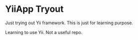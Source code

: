 YiiApp Tryout
=============

Just trying out Yii framework. This is just for learning purpose. 

Learning to use Yii.
Not a useful repo.